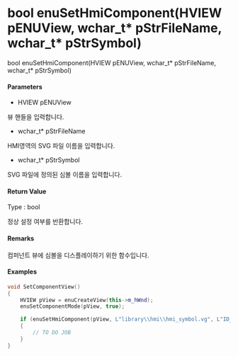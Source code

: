 # bool enuSetHmiComponent\(HVIEW pENUView, wchar\_t\* pStrFileName, wchar\_t\* pStrSymbol\)

bool enuSetHmiComponent\(HVIEW pENUView, wchar\_t\* pStrFileName, wchar\_t\* pStrSymbol\)

#### Parameters

* HVIEW pENUView

뷰 핸들을 입력합니다.

* wchar\_t\* pStrFileName

HMI영역의 SVG 파일 이름을 입력합니다.

* wchar\_t\* pStrSymbol

SVG 파일에 정의된 심볼 이름을 입력합니다.

#### Return Value

Type : bool

정상 설정 여부를 반환합니다.

#### Remarks

컴퍼넌트 뷰에 심볼을 디스플레이하기 위한 함수입니다.

#### Examples

```cpp
void SetComponentView()
{
    HVIEW pView = enuCreateView(this->m_hWnd);
    enuSetComponentMode(pView, true);

    if (enuSetHmiComponent(pView, L"library\\hmi\\hmi_symbol.vg", L"ID_GAUGE"))
    {
        // TO DO JOB
    }    
}
```



